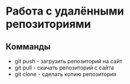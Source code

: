 # Работа с удалёнными репозиториями

## Комманды
* git push - загрузить репозиторий на сайт
* git pull - скачать репозиторий с сайта
* git clone - сделать копию репозитория

